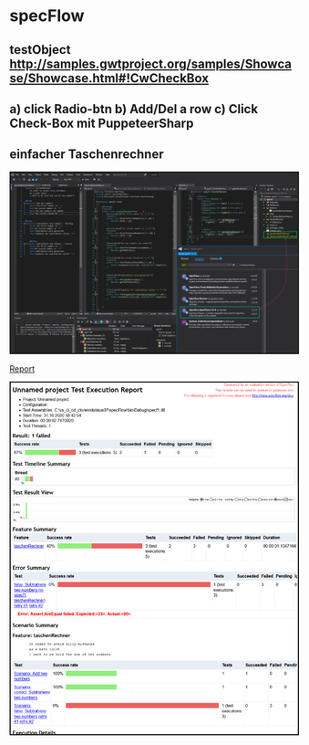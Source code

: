 # specFlow

## testObject http://samples.gwtproject.org/samples/Showcase/Showcase.html#!CwCheckBox
## a) click Radio-btn b) Add/Del a row c) Click Check-Box mit PuppeteerSharp

## einfacher Taschenrechner
<img src="specflow.png" border=2>

<a href="Report_2020-10-31.html">Report</a> 

<img src="Report.png" border=2>
 
